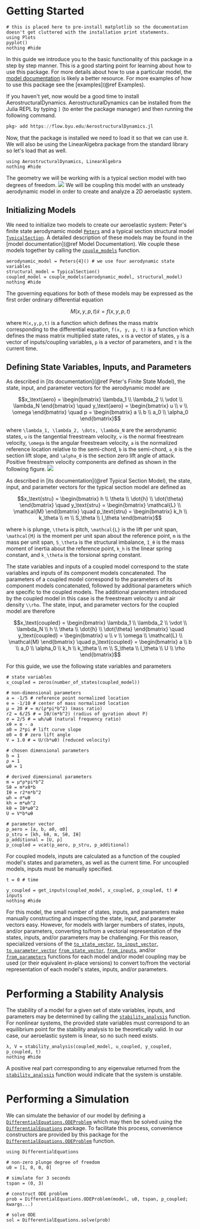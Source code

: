 # Getting Started

```@setup guide
# this is placed here to pre-install matplotlib so the documentation doesn't get cluttered with the installation print statements.
using Plots
pyplot()
nothing #hide
```

In this guide we introduce you to the basic functionality of this package in a step by step manner.  This is a good starting point for learning about how to use this package.  For more details about how to use a particular model, the [model documentation](@ref) is likely a better resource.  For more examples of how to use this package see the [examples](@ref Examples).

If you haven't yet, now would be a good time to install AerostructuralDynamics.  AerostructuralDynamics can be installed from the Julia REPL by typing `]` (to enter the package manager) and then running the following command.
```julia
pkg> add https://flow.byu.edu/AerostructuralDynamics.jl
```

Now, that the package is installed we need to load it so that we can use it.  We will also be using the LinearAlgebra package from the standard library so let's load that as well.

```@example guide
using AerostructuralDynamics, LinearAlgebra
nothing #hide
```

The geometry we will be working with is a typical section model with two degrees of freedom.
![](typical-section.svg)
We will be coupling this model with an unsteady aerodynamic model in order to create and analyze a 2D aeroelastic system.

## Initializing Models

We need to initialize two models to create our aeroelastic system: Peter's finite state aerodynamic model [`Peters`](@ref) and a typical section structural model [`TypicalSection`](@ref).  A detailed description of these models may be found in the [model documentation](@ref Model Documentation).  We couple these models together by calling the [`couple_models`](@ref) function.  

```@example guide
aerodynamic_model = Peters{4}() # we use four aerodynamic state variables
structural_model = TypicalSection()
coupled_model = couple_models(aerodynamic_model, structural_model)
nothing #hide
```

The governing equations for both of these models may be expressed as the first order ordinary differential equation
```math
M(x,y,p,t)\dot{x} = f(x,y,p,t)
```
where ``M(x,y,p,t)`` is a function which defines the mass matrix corresponding to the differential equation, ``f(x, y, p, t)`` is a function which defines the mass matrix multiplied state rates, ``x`` is a vector of states, ``y`` is a vector of inputs/coupling variables, ``p`` is a vector of parameters, and ``t`` is the current time.

## Defining State Variables, Inputs, and Parameters

As described in [its documentation](@ref Peter's Finite State Model), the state, input, and parameter vectors for the aerodynamic model are
```math
x_\text{aero} = \begin{bmatrix} \lambda_1 \\ \lambda_2 \\ \vdot \\ \lambda_N \end{bmatrix} \quad y_\text{aero} = \begin{bmatrix} u \\ v \\ \omega \end{bmatrix} \quad p = \begin{bmatrix} a \\ b \\ a_0 \\ \alpha_0 \end{bmatrix}
```
where ``\lambda_1, \lambda_2, \dots, \lambda_N`` are the aerodynamic states,
``u`` is the tangential freestream velocity, ``v`` is the normal freestream velocity, ``\omega`` is the angular freestream velocity, ``a`` is the normalized reference location relative to the semi-chord, ``b`` is the semi-chord, ``a_0`` is the section lift slope, and ``\alpha_0`` is the section zero lift angle of attack.  Positive freestream velocity components are defined as shown in the following figure.
![](typical-section.svg)

As described in [its documentation](@ref Typical Section Model), the state, input, and parameter vectors for the typical section model are defined as
```math
x_\text{stru} = \begin{bmatrix} h \\ \theta \\ \dot{h} \\ \dot{\theta} \end{bmatrix} \quad y_\text{stru} = \begin{bmatrix} \mathcal{L} \\ \mathcal{M} \end{bmatrix} \quad p_\text{stru} = \begin{bmatrix} k_h \\ k_\theta \\ m \\ S_\theta \\ I_\theta \end{bmatrix}
```
where ``h`` is plunge, ``\theta`` is pitch, ``\mathcal{L}`` is the lift per unit span, ``\mathcal{M}`` is the moment per unit span about the reference point, ``m`` is the mass per unit span, ``S_\theta`` is the structural imbalance, ``I_θ`` is the mass moment of inertia about the reference point, ``k_h`` is the linear spring constant, and ``k_\theta`` is the torsional spring constant.

The state variables and inputs of a coupled model correspond to the state variables and inputs of its component models concatenated.  The parameters of a coupled model correspond to the parameters of its component models concatenated, followed by additional parameters which are specific to the coupled models.  The additional parameters introduced by the coupled model in this case is the freestream velocity ``U`` and air density ``\\rho``.  The state, input, and parameter vectors for the coupled model are therefore
```math
x_\text{coupled} = \begin{bmatrix} \lambda_1 \\ \lambda_2 \\ \vdot \\ \lambda_N \\ h \\ \theta \\ \dot{h} \\ \dot{\theta} \end{bmatrix} \quad y_\text{coupled} = \begin{bmatrix} u \\ v \\ \omega \\ \mathcal{L} \\ \mathcal{M} \end{bmatrix} \quad p_\text{coupled} = \begin{bmatrix} a \\ b \\ a_0 \\ \alpha_0 \\ k_h \\ k_\theta \\ m \\ S_\theta \\ I_\theta \\ U \\ \rho \end{bmatrix}
```

For this guide, we use the following state variables and parameters
```@example guide
# state variables
x_coupled = zeros(number_of_states(coupled_model))

# non-dimensional parameters
a = -1/5 # reference point normalized location
e = -1/10 # center of mass normalized location
μ = 20 # = m/(ρ*pi*b^2) (mass ratio)
r2 = 6/25 # = Iθ/(m*b^2) (radius of gyration about P)
σ = 2/5 # = ωh/ωθ (natural frequency ratio)
xθ = e - a
a0 = 2*pi # lift curve slope
α0 = 0 # zero lift angle
V = 1.0 # = U/(b*ωθ) (reduced velocity)

# chosen dimensional parameters
b = 1
ρ = 1
ωθ = 1

# derived dimensional parameters
m = μ*ρ*pi*b^2
Sθ = m*xθ*b
Iθ = r2*m*b^2
ωh = σ*ωθ
kh = m*ωh^2
kθ = Iθ*ωθ^2
U = V*b*ωθ

# parameter vector
p_aero = [a, b, a0, α0]
p_stru = [kh, kθ, m, Sθ, Iθ]
p_additional = [U, ρ]
p_coupled = vcat(p_aero, p_stru, p_additional)
```

For coupled models, inputs are calculated as a function of the coupled model's states and parameters, as well as the current time.  For uncoupled models, inputs must be manually specified.

```@example guide
t = 0 # time

y_coupled = get_inputs(coupled_model, x_coupled, p_coupled, t) # inputs
nothing #hide
```

For this model, the small number of states, inputs, and parameters make manually constructing and inspecting the state, input, and parameter vectors easy.  However, for models with larger numbers of states, inputs, and/or parameters, converting to/from a vectorial representation of the states, inputs, and/or parameters may be challenging.  For this reason, specialized versions of the [`to_state_vector`](@ref),  [`to_input_vector`](@ref), [`to_parameter_vector`](@ref) [`from_state_vector`](@ref),  [`from_inputs`](@ref), and/or [`from_parameters`](@ref) functions for each model and/or model coupling may be used (or their equivalent in-place versions) to convert to/from the vectorial representation of each model's states, inputs, and/or parameters.

# Performing a Stability Analysis

The stability of a model for a given set of state variables, inputs, and parameters may be determined by calling the [`stability_analysis`](@ref) function.  For nonlinear systems, the provided state variables must correspond to an equilibrium point for the stability analysis to be theoretically valid.  In our case, our aeroelastic system is linear, so no such need exists.

```@example guide
λ, V = stability_analysis(coupled_model, u_coupled, y_coupled, p_coupled, t)
nothing #hide
```

A positive real part corresponding to any eigenvalue returned from the [`stability_analysis`](@ref) function would indicate that the system is unstable.

# Performing a Simulation

We can simulate the behavior of our model by defining a [`DifferentialEquations.ODEProblem`](@ref) which may then be solved using the [`DifferentialEquations`](@ref) package.  To facilitate this process,
convenience constructors are provided by this package for the [`DifferentialEquations.ODEProblem`](@ref) function.

```@example guide
using DifferentialEquations

# non-zero plunge degree of freedom
u0 = [1, 0, 0, 0]

# simulate for 3 seconds
tspan = (0, 3)

# construct ODE problem
prob = DifferentialEquations.ODEProblem(model, u0, tspan, p_coupled; kwargs...)

# solve ODE
sol = DifferentialEquations.solve(prob)
```
